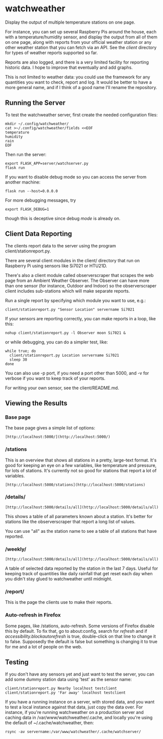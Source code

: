 # watchweather

Display the output of multiple temperature stations on one page.

For instance, you can set up several Raspberry Pis around the house,
each with a temperature/humidity sensor, and display the output from
all of them on one page, along with reports from your official weather
station or any other weather station that you can fetch via an API.
See the _client_ directory for types of weather reports supported
so far.

Reports are also logged, and there is a very limited facility for
reporting historic data. I hope to improve that eventually and add
graphs.

This is not limited to weather data: you could use the framework for
any quantities you want to check, report and log. It would be better to
have a more general name, and if I think of a good name I'll rename the
repository.

## Running the Server

To test the watchweather server, first create the needed configuration files:

```
mkdir ~/.config/watchweather/
cat >~/.config/watchweather/fields <<EOF
temperature
humidity
rain
EOF
```

Then run the server:

```
export FLASK_APP=server/watchserver.py
flask run
```

If you want to disable debug mode so you can access the server
from another machine:
```
flask run --host=0.0.0.0
```

For more debugging messages, try
```
export FLASK_DEBUG=1
```
though this is deceptive since debug *mode* is already on.

## Client Data Reporting

The clients report data to the server using the program
client/stationreport.py.

There are several client modules in the client/ directory
that run on Raspberry Pi using sensors like Si7021 or HTU21D.

There's also a client module called observerscraper that scrapes the web page
from an Ambient Weather Observer. The Observer can have more than one
sensor (for instance, Outdoor and Indoor) so the observerscraper client
includes sub-stations which will make separate reports.

Run a single report by specifying which module you want to use, e.g.:
```
client/stationreport.py "Sensor Location" servername Si7021
```

If your sensors are reporting correctly, you can make reports in a loop,
like this:

```
nohup client/stationreport.py -l Observer moon Si7021 &
```

or while debugging, you can do a simpler test, like:

```
while true; do
  client/stationreport.py Location servername Si7021
  sleep 30
done
```

You can also use -p port, if you need a port other than 5000,
and -v for verbose if you want to keep track of your reports.

For writing your own sensor, see the client/README.md.

## Viewing the Results

### Base page

The base page gives a simple list of options:

```
[http://localhost:5000/](http://localhost:5000/)
```


### /stations

This is an overview that shows all stations in a pretty, large-text
format. It's good for keeping an eye on a few variables, like
temperature and pressure, for lots of stations. It's currently
not so good for stations that report a lot of variables.

```
[http://localhost:5000/stations](http://localhost:5000/stations)
```

### /details/<stationname>

```
[http://localhost:5000/details/all](http://localhost:5000/details/all)
```

This shows a table of all parameters known about a station.
It's better for stations like the observerscraper that report
a long list of values.

You can use "all" as the station name to see a table of all
stations that have reported.

### /weekly/<stationname>

```
[http://localhost:5000/details/all](http://localhost:5000/details/all)
```

A table of selected data reported by the station in the last 7 days.
Useful for keeping track of quantities like daily rainfall that get
reset each day when you didn't stay glued to watchweather until midnight.

### /report/<stationname>

This is the page the clients use to make their reports.

### Auto-refresh in Firefox

Some pages, like /stations, auto-refresh.
Some versions of Firefox disable this by default.
To fix that, go to about:config, search for *refresh* and if
*accessibility.blockautorefresh* is true, double-click on that line to
change it to false. Supposedly the default is false but something is
changing it to true for me and a lot of people on the web.

## Testing

If you don't have any sensors yet and just want to test the server,
you can add some dummy station data using 'test' as the sensor name:
```
client/stationreport.py Nearby localhost testclient
client/stationreport.py 'Far away' localhost testclient
```

If you have a running instance on a server, with stored data, and you
want to test a local instance against that data, just copy the data over.
For instance, if you're running watchweather on a production server and
caching data in /var/www/watchweather/.cache, and locally you're using
the default of ~/.cache/watchweather, then:
```
rsync -av servername:/var/www/watchweather/.cache/watchserver/
```
